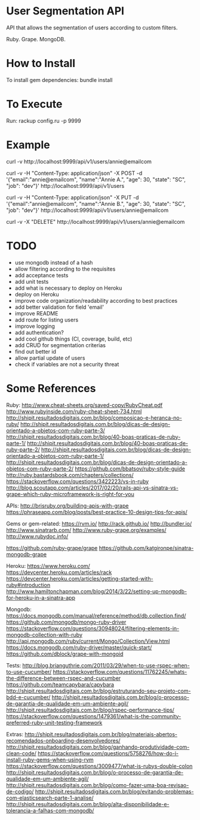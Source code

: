 # User Segmentation API

API that allows the segmentation of users according to custom filters.

Ruby. Grape. MongoDB.

# How to Install

To install gem dependencies:
bundle install

# To Execute

Run:
rackup config.ru -p 9999

# Example

curl -v http://localhost:9999/api/v1/users/annie@emailcom

curl -v -H "Content-Type: application/json" -X POST -d '{"email":"annie@emailcom", "name":"Annie A.", "age": 30, "state": "SC", "job": "dev"}' http://localhost:9999/api/v1/users

curl -v -H "Content-Type: application/json" -X PUT -d '{"email":"annie@emailcom", "name":"Annie B.", "age": 30, "state": "SC", "job": "dev"}' http://localhost:9999/api/v1/users/annie@emailcom

curl -v -X "DELETE" http://localhost:9999/api/v1/users/annie@emailcom

# TODO

- use mongodb instead of a hash
- allow filtering according to the requisites
- add acceptance tests
- add unit tests
- add what is necessary to deploy on Heroku
- deploy on Heroku
- improve code organization/readability according to best practices
- add better validation for field 'email'
- improve README
- add route for listing users
- improve logging
- add authentication?
- add cool github things (CI, coverage, build, etc)
- add CRUD for segmentation criterias
- find out better id
- allow partial update of users
- check if variables are not a security threat

# Some References

Ruby:
http://www.cheat-sheets.org/saved-copy/RubyCheat.pdf
http://www.rubyinside.com/ruby-cheat-sheet-734.html
http://shipit.resultadosdigitais.com.br/blog/composicao-e-heranca-no-ruby/
http://shipit.resultadosdigitais.com.br/blog/dicas-de-design-orientado-a-objetos-com-ruby-parte-3/
http://shipit.resultadosdigitais.com.br/blog/40-boas-praticas-de-ruby-parte-1/
http://shipit.resultadosdigitais.com.br/blog/40-boas-praticas-de-ruby-parte-2/
http://shipit.resultadosdigitais.com.br/blog/dicas-de-design-orientado-a-objetos-com-ruby-parte-1/
http://shipit.resultadosdigitais.com.br/blog/dicas-de-design-orientado-a-objetos-com-ruby-parte-2/
https://github.com/bbatsov/ruby-style-guide
http://ruby.bastardsbook.com/chapters/collections/
https://stackoverflow.com/questions/3422223/vs-in-ruby
http://blog.scoutapp.com/articles/2017/02/20/rails-api-vs-sinatra-vs-grape-which-ruby-microframework-is-right-for-you

APIs:
http://brisruby.org/building-apis-with-grape
https://phraseapp.com/blog/posts/best-practice-10-design-tips-for-apis/

Gems or gem-related:
https://rvm.io/
http://rack.github.io/
http://bundler.io/
http://www.sinatrarb.com/
http://www.ruby-grape.org/examples/
http://www.rubydoc.info/

https://github.com/ruby-grape/grape
https://github.com/katgironpe/sinatra-mongodb-grape

Heroku:
https://www.heroku.com/
https://devcenter.heroku.com/articles/rack
https://devcenter.heroku.com/articles/getting-started-with-ruby#introduction
http://www.hamiltonchapman.com/blog/2014/3/22/setting-up-mongodb-for-heroku-in-a-sinatra-app

Mongodb:
https://docs.mongodb.com/manual/reference/method/db.collection.find/
https://github.com/mongodb/mongo-ruby-driver
https://stackoverflow.com/questions/30948024/filtering-elements-in-mongodb-collection-with-ruby
http://api.mongodb.com/ruby/current/Mongo/Collection/View.html
https://docs.mongodb.com/ruby-driver/master/quick-start/
https://github.com/dblock/grape-with-mongoid

Tests:
http://blog.brianguthrie.com/2011/03/29/when-to-use-rspec-when-to-use-cucumber/
https://stackoverflow.com/questions/11762245/whats-the-difference-between-rspec-and-cucumber
https://github.com/teamcapybara/capybara
http://shipit.resultadosdigitais.com.br/blog/estruturando-seu-projeto-com-bdd-e-cucumber/
http://shipit.resultadosdigitais.com.br/blog/o-processo-de-garantia-de-qualidade-em-um-ambiente-agil/
http://shipit.resultadosdigitais.com.br/blog/rspec-performance-tips/
https://stackoverflow.com/questions/1479361/what-is-the-community-preferred-ruby-unit-testing-framework

Extras:
http://shipit.resultadosdigitais.com.br/blog/materiais-abertos-recomendados-onboarding-desenvolvedores/
http://shipit.resultadosdigitais.com.br/blog/ganhando-produtividade-com-clean-code/
https://stackoverflow.com/questions/5758276/how-do-i-install-ruby-gems-when-using-rvm
https://stackoverflow.com/questions/3009477/what-is-rubys-double-colon
http://shipit.resultadosdigitais.com.br/blog/o-processo-de-garantia-de-qualidade-em-um-ambiente-agil/
http://shipit.resultadosdigitais.com.br/blog/como-fazer-uma-boa-revisao-de-codigo/
http://shipit.resultadosdigitais.com.br/blog/evitando-problemas-com-elasticsearch-parte-1-analise/
http://shipit.resultadosdigitais.com.br/blog/alta-disponibilidade-e-tolerancia-a-falhas-com-mongodb/
